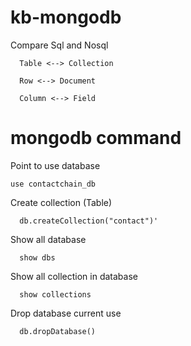 # kb-mongodb

Compare Sql and Nosql

      Table <--> Collection

      Row <--> Document

      Column <--> Field

# mongodb command

Point to use database
   
    use contactchain_db

Create collection (Table)

      db.createCollection("contact")'

Show all database

      show dbs

Show all collection in database

      show collections

Drop database current use

      db.dropDatabase()



